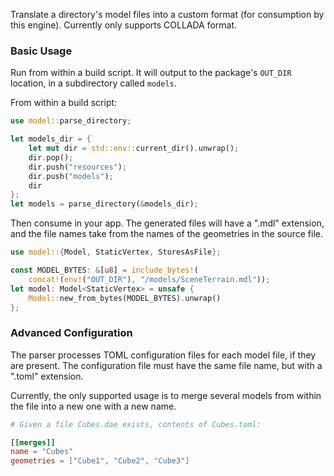 
Translate a directory's model files into a custom format
(for consumption by this engine). Currently only supports
COLLADA format.

### Basic Usage

Run from within a build script. It will output to the
package's `OUT_DIR` location, in a subdirectory called
`models`.

From within a build script:

```rust
use model::parse_directory;

let models_dir = {
    let mut dir = std::env::current_dir().unwrap();
    dir.pop();
    dir.push("resources");
    dir.push("models");
    dir
};
let models = parse_directory(&models_dir);
```

Then consume in your app. The generated files will have a
".mdl" extension, and the file names take from the names
of the geometries in the source file.

```rust
use model::{Model, StaticVertex, StoresAsFile};

const MODEL_BYTES: &[u8] = include_bytes!(
    concat!(env!("OUT_DIR"), "/models/SceneTerrain.mdl"));
let model: Model<StaticVertex> = unsafe {
    Model::new_from_bytes(MODEL_BYTES).unwrap()
};
```

### Advanced Configuration

The parser processes TOML configuration files for each
model file, if they are present. The configuration file
must have the same file name, but with a ".toml"
extension.

Currently, the only supported usage is to merge several
models from within the file into a new one with a new
name.

```toml
# Given a file Cubes.dae exists, contents of Cubes.toml:

[[merges]]
name = "Cubes"
geometries = ["Cube1", "Cube2", "Cube3"]
```
